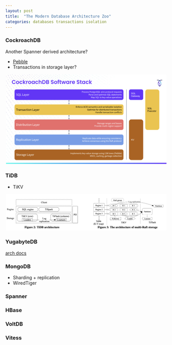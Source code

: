```yaml
---
layout: post
title:  "The Modern Database Architecture Zoo"
categories: databases transactions isolation
---
```


### CockroachDB

Another Spanner derived architecture?

- [Pebble](https://www.cockroachlabs.com/blog/pebble-rocksdb-kv-store/)
- Transactions in storage layer?

<div style="text-align: center;">
<img src="/assets/db-arch-zoo/cockroach-db-arch.png" alt="CockroachDB Architecture" width="500">
</div>


### TiDB
- TiKV
  
<div style="text-align: center;">
<img src="/assets/db-arch-zoo/tidb-arch.png" alt="TiDB Architecture" width="500">
</div>

### YugabyteDB

[arch docs](https://www.yugabyte.com/wp-content/uploads/2020/05/For-PGconf_-YugabyteDB_-a-distributed-PostgreSQL-database.pdf)

### MongoDB
- Sharding + replication
- WiredTiger

### Spanner

### HBase

### VoltDB

### Vitess

